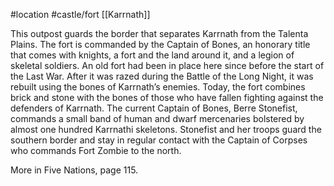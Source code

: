 #location #castle/fort [[Karrnath]]

This outpost guards the border that separates Karrnath from the Talenta Plains. The fort is commanded by the Captain of Bones, an honorary title that comes with knights, a fort and the land around it, and a legion of skeletal soldiers. An old fort had been in place here since before the start of the Last War. After it was razed during the Battle of the Long Night, it was rebuilt using the bones of Karrnath’s enemies. Today, the fort combines brick and stone with the bones of those who have fallen fighting against the defenders of Karrnath. The current Captain of Bones, Berre Stonefist, commands a small band of human and dwarf mercenaries bolstered by almost one hundred Karrnathi skeletons. Stonefist and her troops guard the southern border and stay in regular contact with the Captain of Corpses who commands Fort Zombie to the north.

More in Five Nations, page 115.